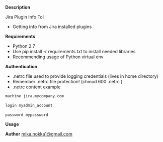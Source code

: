 
**Description**

Jira Plugin Info Tol

* Getting info from  Jira installed plugins 


**Requirements**

* Python 2.7
* Use pip install -r requirements.txt to install needed libraries
* Recommending usage of Python virtual env


**Authentication**

* .netrc file used to provide logging credentials (lives in home directory)
* Remember .netrc file protection!  (chmod 600 .netrc )
* .netrc content example

```python
machine jira.mycompany.com
	
login myadmin_account
	
password mypassword
```

**Usage**


  <TBD>


**Author**
mika.nokka1@gmail.com
